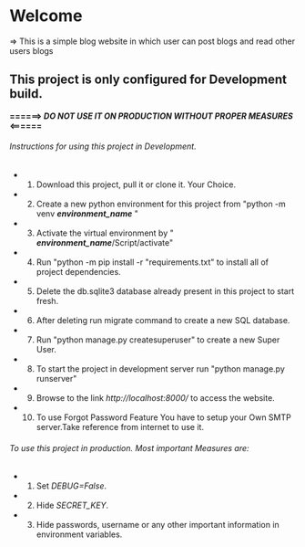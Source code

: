 # Welcome
=> This is a simple blog website in which user can post blogs and read other users blogs

## This project is only configured for Development build.

**======> *DO NOT USE IT ON PRODUCTION WITHOUT PROPER MEASURES* <======**

###### Instructions for using this project in Development.
- 1. Download this project, pull it or clone it. Your Choice.
- 2. Create a new python environment for this project from "python -m venv __*environment_name*__ "
- 3. Activate the virtual environment by " __*environment_name*__/Script/activate"
- 4. Run "python -m pip install -r "requirements.txt" to install all of project dependencies.
- 5. Delete the db.sqlite3 database already present in this project to start fresh.
- 6. After deleting run migrate command to create a new SQL database.
- 7. Run "python manage.py createsuperuser" to create a new Super User.
- 8. To start the project in development server run "python manage.py runserver"
- 9. Browse to the link _http://localhost:8000/_ to access the website.
- 10. To use Forgot Password Feature You have to setup your Own SMTP server.Take reference from internet to use it.

###### To use this project in production. Most important Measures are:
- 1. Set *DEBUG=False*.
- 2. Hide *SECRET_KEY*.
- 3. Hide passwords, username or any other important information in environment variables.
